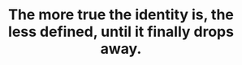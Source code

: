 ---
title: The more true the identity is, the less defined, until it finally drops away.
tags: self nondual
---